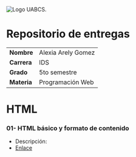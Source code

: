 ![Logo UABCS.](https://www.uabcs.mx/dasc/wp-content/uploads/2022/08/cropped-logo-dasc-300x100.png "Logo UABCS")

# Repositorio de entregas

|||
| ---------------|------------------  |
| **Nombre**     | Alexia Arely Gomez |
| **Carrera**    | IDS                |
| **Grado**      | 5to semestre       |
| **Materia**    | Programación Web   |

# HTML
### 01- HTML básico y formato de contenido
* Descripción:  
* [Enlace](https://github.com/Alexia-Gomez/Programaci-n-Web/blob/master/index.html)
